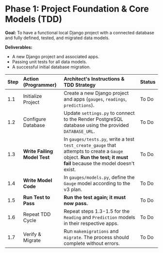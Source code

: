 # Phase 1: Project Foundation & Core Models (TDD)

**Goal:** To have a functional local Django project with a connected database and fully defined, tested, and migrated data models.

**Deliverables:**
*   A new Django project and associated apps.
*   Passing unit tests for all data models.
*   A successful initial database migration.

| Step | Action (Programmer) | Architect's Instructions & TDD Strategy | Status |
| :--- | :--- | :--- | :--- |
| 1.1 | Initialize Project | Create a new Django project and apps (`gauges`, `readings`, `predictions`). | To Do |
| 1.2 | Configure Database | Update `settings.py` to connect to the Render PostgreSQL database using the provided `DATABASE_URL`. | To Do |
| 1.3 | **Write Failing Model Test** | In `gauges/tests.py`, write a test `test_create_gauge` that attempts to create a `Gauge` object. **Run the test; it must fail** because the model doesn't exist. | To Do |
| 1.4 | **Write Model Code** | In `gauges/models.py`, define the `Gauge` model according to the v3 plan. | To Do |
| 1.5 | **Run Test to Pass** | **Run the test again; it must now pass.** | To Do |
| 1.6 | Repeat TDD Cycle | Repeat steps 1.3-1.5 for the `Reading` and `Prediction` models in their respective apps. | To Do |
| 1.7 | Verify & Migrate | Run `makemigrations` and `migrate`. The process should complete without errors. | To Do |
